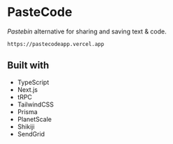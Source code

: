 # PasteCode

_Pastebin_ alternative for sharing and saving text & code.

`https://pastecodeapp.vercel.app`

## Built with

- TypeScript
- Next.js
- tRPC
- TailwindCSS
- Prisma
- PlanetScale
- Shikiji
- SendGrid
